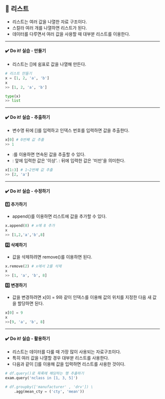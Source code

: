## 📌 리스트
- 리스트는 여러 값을 나열한 자료 구조이다.
- 스칼라 여러 개를 나열하면 리스트가 된다.
- 데이터를 다루면서 여러 값을 사용할 때 대부분 리스트를 이용한다.

-------
#### ✔️ Do it! 실습 - 만들기
- 리스트는 []에 쉼표로 값을 나열해 만든다.

```python
# 리스트 만들기
x = [1, 2, 'a', 'b']
x
>> [1, 2, 'a', 'b']
```

```python
type(x)
>> list
```

-------
#### ✔️ Do it! 실습 - 추출하기
- 변수명 뒤에 []를 입력하고 인덱스 번호를 입력하면 값을 추출한다.

```python
x[0] # 0번째 값 추출
>> 1
```

- :를 이용하면 연속된 값을 추출할 수 있다.
- : 앞에 입력한 값은 '이상'. : 뒤에 입력한 값은 '미만'을 의미한다.

```python
x[1:3] # 1~2번째 값 추출
>> [2, 'a']
```
-------
#### ✔️ Do it! 실습 - 수정하기

**1️⃣ 추가하기**
- append()를 이용하면 리스트에 값을 추가할 수 있다.

```python
x.append(8) # x에 8 추가
x
>> [1,2,'a','b',8]
```

**2️⃣ 삭제하기**
- 값을 삭제하려면 remove()를 이용하면 된다.

```python
x.remove(2) # x에서 2를 삭제
x
>> [1, 'a', 'b', 8]
```

**3️⃣ 변경하기**
- 값을 변경하려면 x[0] = 9와 같이 인덱스를 이용해 값의 위치를 지정한 다음 새 값을 할당하면 된다.

```python
x[0] = 9
x
>>[9, 'a', 'b', 8]
```
-------
#### ✔️ Do it! 실습 - 활용하기
- 리스트는 데이터를 다룰 때 가장 많이 사용되는 자료구조이다.
- 특히 여러 값을 나열할 경우 대부분 리스트를 사용한다.
- 다음과 같이 []를 이용해 값을 입력하면 리스트를 사용한 것이다.

```python
# df.query()로 목록에 해당하는 행 추출하기
exam.query('nclass in [1, 3, 5]')

# df.groupby(['manufacturer' , 'drv']) \
    .agg(mean_cty = ('cty', 'mean'))
```
